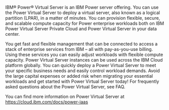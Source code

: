 IBM® Power® Virtual Server is an IBM Power server offering. You can use the Power Virtual Server to deploy a virtual server, also known as a logical partition (LPAR), in a matter of minutes. You can provision flexible, secure, and scalable compute capacity for Power enterprise workloads both on IBM Power Virtual Server Private Cloud and Power Virtual Server in your data center.

You get fast and flexible management that can be connected to access a stack of enterprise services from IBM – all with pay-as-you-use billing. Using these services you can easily adjust workloads with flexible compute capacity. Power Virtual Server instances can be used across the IBM Cloud platform globally. You can quickly deploy a Power Virtual Server to meet your specific business needs and easily control workload demands. Avoid the large capital expenses or added risk when migrating your essential workloads and get started with Power Virtual Server today! For frequently asked questions about the Power Virtual Server, see FAQ.

You can find more information on Power Virtual Server at https://cloud.ibm.com/docs/power-iaas
